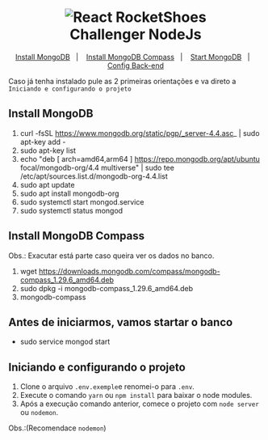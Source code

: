 <h1 align="center">
    <img alt="React RocketShoes" src="https://miro.medium.com/max/1400/0*MNVJq_8e0SJoqZb5.jpg" />
    <br>
    Challenger NodeJs
</h1>

<p align="center">
  <a href="#install_mongo">Install MongoDB</a>&nbsp;&nbsp;&nbsp;|&nbsp;&nbsp;&nbsp;
  <a href="#install_compass">Install MongoDB Compass</a>&nbsp;&nbsp;&nbsp;|&nbsp;&nbsp;&nbsp;
  <a href="#start_mongo">Start MongoDB</a>&nbsp;&nbsp;&nbsp;|&nbsp;&nbsp;&nbsp;
  <a href="#config">Config Back-end</a>
</p>

Caso já tenha instalado pule as 2 primeiras orientações e va direto a `Iniciando e configurando o projeto`

## Install MongoDB
1. curl -fsSL https://www.mongodb.org/static/pgp/_server-4.4.asc_ | sudo apt-key add - 
2. sudo apt-key list 
3. echo "deb [ arch=amd64,arm64 ] https://repo.mongodb.org/apt/ubuntu focal/mongodb-org/4.4 multiverse" | sudo tee /etc/apt/sources.list.d/mongodb-org-4.4.list 
4. sudo apt update 
5. sudo apt install mongodb-org 
6. sudo systemctl start mongod.service
7. sudo systemctl status mongod

## Install MongoDB Compass
Obs.: Exacutar está parte caso queira ver os dados no banco.
1. wget https://downloads.mongodb.com/compass/mongodb-compass_1.29.6_amd64.deb
2. sudo dpkg -i mongodb-compass_1.29.6_amd64.deb 
3. mongodb-compass

## Antes de iniciarmos, vamos startar o banco
- sudo service mongod start

## Iniciando e configurando o projeto
1. Clone o arquivo `.env.exemple`e renomei-o para `.env`.
2. Execute o comando `yarn` ou `npm install` para baixar o node modules.
3. Após a execução comando anterior, comece o projeto com `node server` ou `nodemon`.

Obs.:(Recomendace `nodemon`)